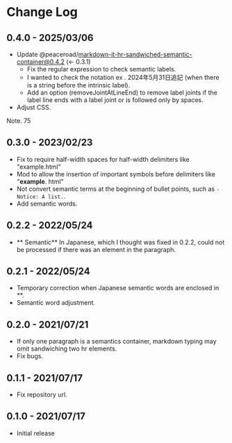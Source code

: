 # Change Log

## 0.4.0 - 2025/03/06

- Update @peaceroad/markdown-it-hr-sandwiched-semantic-container@0.4.2 (<- 0.3.1)
    - Fix the regular expression to check semantic labels.
    - I wanted to check the notation ex . 2024年5月31日追記 (when there is a string before the intrinsic label).
    - Add an option (removeJointAtLineEnd) to remove label joints if the label line ends with a label joint or is followed only by spaces.
- Adjust CSS.

Note. 75

## 0.3.0 - 2023/02/23

- Fix to require half-width spaces for half-width delimiters like "example.html"
- Mod to allow the insertion of important symbols before delimiters like "**example**. html"
- Not convert semantic terms at the beginning of bullet points, such as `- Notice: A list.`.
- Add semantic words.

## 0.2.2 - 2022/05/24

- ** Semantic** In Japanese, which I thought was fixed in 0.2.2, could not be processed if there was an element in the paragraph.

## 0.2.1 - 2022/05/24

- Temporary correction when Japanese semantic words are enclosed in **.
- Semantic word adjustment.

## 0.2.0 - 2021/07/21

- If only one paragraph is a semantics container, markdown typing may omit sandwiching two hr elements.
- Fix bugs.

## 0.1.1 - 2021/07/17

- Fix repository url.

## 0.1.0 - 2021/07/17

- Initial release